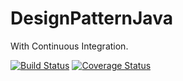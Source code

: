 # DesignPatternJava

With Continuous Integration.

[![Build Status](https://travis-ci.org/budougumi0617/DesignPatternJava.svg?branch=master)](https://travis-ci.org/budougumi0617/DesignPatternJava)
[![Coverage Status](https://coveralls.io/repos/github/budougumi0617/DesignPatternJava/badge.svg?branch=master)](https://coveralls.io/github/budougumi0617/DesignPatternJava?branch=master)
